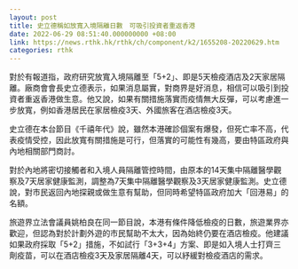 ```yaml
---
layout: post
title: 史立德稱如放寬入境隔離日數　可吸引投資者重返香港
date: 2022-06-29 08:51:40.000000000 +08:00
link: https://news.rthk.hk/rthk/ch/component/k2/1655208-20220629.htm
categories: rthk
---
```


對於有報道指，政府研究放寬入境隔離至「5+2」、即是5天檢疫酒店及2天家居隔離。廠商會會長史立德表示，如果消息屬實，對商界是好消息，相信可以吸引到投資者重返香港做生意。他又說，如果有關措施落實而疫情無大反彈，可以考慮進一步放寬，例如香港居民在家居檢疫3天、外國旅客在酒店檢疫3天。

史立德在本台節目《千禧年代》說，雖然本港確診個案有爆發，但死亡率不高，代表疫情受控，因此放寬有關措施是可行，但落實的可能性有幾高，要由特區政府與內地相關部門商討。

對於內地將密切接觸者和入境人員隔離管控時間，由原本的14天集中隔離醫學觀察及7天居家健康監測，調整為7天集中隔離醫學觀察及3天居家健康監測。史立德說，對市民返回內地探親或做生意有幫助，但同時希望特區政府加大「回港易」的名額。

旅遊界立法會議員姚柏良在同一節目說，本港有條件降低檢疫的日數，旅遊業界亦歡迎，但認為對於計劃外遊的市民幫助不太大，因為始終仍要在酒店檢疫。他建議如果政府採取「5+2」措施，不如試行「3+3+4」方案、即是如入境人士打齊三劑疫苗，可以在酒店檢疫3天及家居隔離4天，可以紓緩對檢疫酒店的需求。
